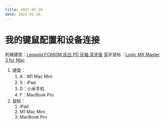 ```yaml
---
title: 2022-01-10
date: 2022-01-10
---
```


# 我的键鼠配置和设备连接
机械键盘：[Leopold FC660M 灰白 PD 灰轴 蓝牙版](https://detail.tmall.com/item.htm?id=564382340945)
蓝牙鼠标：[Logic MX Master 3 for Mac](https://item.jd.com/100014681386.html)

1. 键盘：
    1. A：M1 Mac Mini
    2. S：iPad
    3. D：小米手机
    4. F：MacBook Pro
2. 鼠标：
    1. iPad
    2. M1 Mac Mini
    3. MacBook Pro